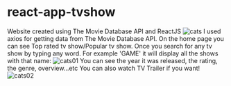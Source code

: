 # react-app-tvshow
Website created using The Movie Database API and ReactJS
![cats](https://user-images.githubusercontent.com/69756647/114581855-59b96000-9c80-11eb-89b5-1de932872635.jpg)
I used axios for getting data from The Movie Database API. On the home page you can see Top rated tv show/Popular tv show.
Once you search for any tv show by typing any word. For example 'GAME' it will display all the shows with that name:
![cats01](https://user-images.githubusercontent.com/69756647/114582387-d4827b00-9c80-11eb-9224-94be6ef665e7.jpg)
You can see the year it was released, the rating, the genre, overview...etc
You can also watch TV Trailer if you want!
![cats02](https://user-images.githubusercontent.com/69756647/114582736-2a572300-9c81-11eb-8d48-f6413609b9cc.jpg)


